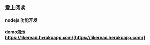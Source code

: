 ### 爱上阅读

#### nodejs 功能开发

#### demo演示 https://likeread.herokuapp.com/[https://likeread.herokuapp.com/]